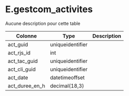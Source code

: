 # E.gestcom_activites

Aucune description pour cette table

Colonne|Type|Description
---|---|---
act_guid|uniqueidentifier|
act_rjs_id|int|
act_tac_guid|uniqueidentifier|
act_cli_guid|uniqueidentifier|
act_date|datetimeoffset|
act_duree_en_h|decimal(18,3)|
